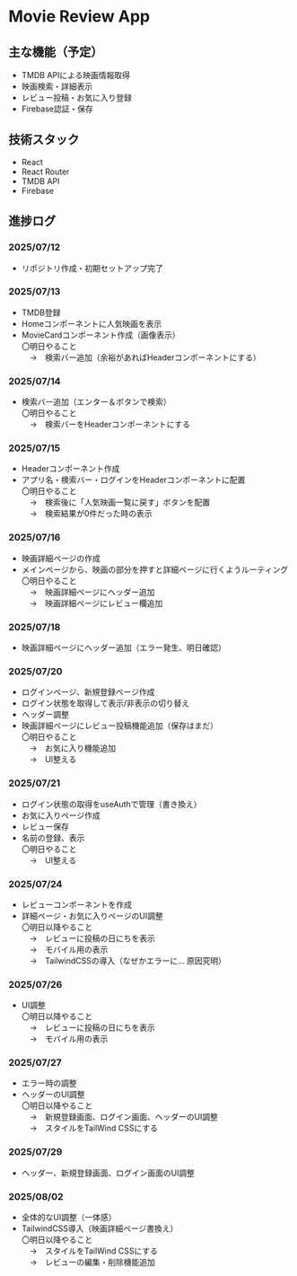 # Movie Review App

## 主な機能（予定）
- TMDB APIによる映画情報取得
- 映画検索・詳細表示
- レビュー投稿・お気に入り登録
- Firebase認証・保存

## 技術スタック
- React
- React Router
- TMDB API
- Firebase

## 進捗ログ
### 2025/07/12
- リポジトリ作成・初期セットアップ完了

### 2025/07/13
- TMDB登録
- Homeコンポーネントに人気映画を表示
- MovieCardコンポーネント作成（画像表示）  
〇明日やること  
　→　検索バー追加（余裕があればHeaderコンポーネントにする）

### 2025/07/14
- 検索バー追加（エンター＆ボタンで検索）  
〇明日やること  
　→　検索バーをHeaderコンポーネントにする

### 2025/07/15
- Headerコンポーネント作成
- アプリ名・検索バー・ログインをHeaderコンポーネントに配置  
〇明日やること  
　→　検索後に「人気映画一覧に戻す」ボタンを配置  
　→　検索結果が0件だった時の表示

### 2025/07/16
- 映画詳細ページの作成
- メインページから、映画の部分を押すと詳細ページに行くようルーティング  
〇明日やること  
　→　映画詳細ページにヘッダー追加  
　→　映画詳細ページにレビュー欄追加  

### 2025/07/18
- 映画詳細ページにヘッダー追加（エラー発生、明日確認）  

### 2025/07/20
- ログインページ、新規登録ページ作成
- ログイン状態を取得して表示/非表示の切り替え
- ヘッダー調整
- 映画詳細ページにレビュー投稿機能追加（保存はまだ）  
〇明日やること  
　→　お気に入り機能追加  
　→　UI整える

### 2025/07/21
- ログイン状態の取得をuseAuthで管理（書き換え）
- お気に入りページ作成
- レビュー保存
- 名前の登録、表示  
〇明日やること  
　→　UI整える

### 2025/07/24
- レビューコンポーネントを作成
- 詳細ページ・お気に入りページのUI調整  
〇明日以降やること  
　→　レビューに投稿の日にちを表示  
　→　モバイル用の表示  
　→　TailwindCSSの導入（なぜかエラーに… 原因究明）  

### 2025/07/26
- UI調整  
〇明日以降やること  
　→　レビューに投稿の日にちを表示  
　→　モバイル用の表示  

### 2025/07/27
- エラー時の調整
- ヘッダーのUI調整  
〇明日以降やること  
　→　新規登録画面、ログイン画面、ヘッダーのUI調整  
　→　スタイルをTailWind CSSにする  

### 2025/07/29
- ヘッダー、新規登録画面、ログイン画面のUI調整

### 2025/08/02
- 全体的なUI調整（一体感）
- TailwindCSS導入（映画詳細ページ書換え）  
〇明日以降やること  
　→　スタイルをTailWind CSSにする  
　→　レビューの編集・削除機能追加